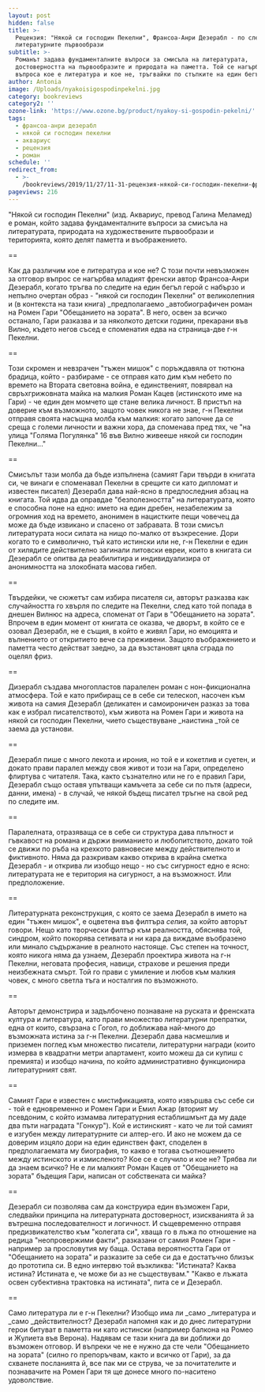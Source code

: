 ```yaml
---
layout: post
hidden: false
title: >-
  Рецензия: "Някой си господин Пекелни", Франсоа-Анри Дeзерабл - по следите на
  литературните първообрази
subtitle: >-
  Романът задава фундаменталните въпроси за смисъла на литературата,
  достоверността на първообразите и природата на паметта. Той се нагърбва с
  въпроса кое е литература и кое не, тръгвайки по стъпките на един бегъл герой
author: Antonia
image: /Uploads/nyakoisigospodinpekelni.jpg
category: bookreviews
category2: ''
ozone-link: 'https://www.ozone.bg/product/nyakoy-si-gospodin-pekelni/'
tags:
  - франсоа-анри дезерабл
  - някой си господин пекелни
  - аквариус
  - рецензия
  - роман
schedule: ''
redirect_from:
  - >-
    /bookreviews/2019/11/27/11-31-рецензия-някой-си-господин-пекелни-франсоа-анри-дизерабл-по-следите-на-литературните-първообрази
pageviews: 216
---
```

"Някой си господин Пекелни" (изд. Аквариус, превод Галина Меламед) е роман, който задава фундаменталните въпроси за смисъла на литературата, природата на художествените първообрази и територията, която делят паметта и въображението. 

\==

Как да различим кое е литература и кое не? С този почти невъзможен за отговор въпрос се нагърбва младият френски автор Франсоа-Анри Дeзерабл, когато тръгва по следите на един бегъл герой с набързо и непълно очертан образ - "някой си господин Пекелни" от великолепния и (в контекста на тази книга) _предполагаемо _автобиографичен роман на Ромен Гари "Обещанието на зората". В него, освен за всичко останало, Гари разказва и за няколкото детски години, прекарани във Вилно, където негов съсед е споменатия едва на страница-две г-н Пекелни. 

\==

Този скромен и невзрачен "тъжен мишок" с поръждавяла от тютюна брадица, който - разбираме - се отправя като дим към небето по времето на Втората световна война, е единственият, повярвал на свръхгрижовната майка на малкия Роман Кацев (истинското име на Гари) - че един ден момчето ще стане велика личност. В пристъп на доверие към възможното, защото човек никога не знае, г-н Пекелни отправя своята насъщна молба към малкия: когато започне да се среща с големи личности и важни хора, да споменава пред тях, че "на улица "Голяма Погулянка" 16 във Вилно живееше някой си господин Пекелни..." 

\==

Смисълът тази молба да бъде изпълнена (самият Гари твърди в книгата си, че винаги е споменавал Пекелни в срещите си като дипломат и известен писател) Дезерабл дава най-ясно в предпоследния абзац на книгата. Той идва да оправдае "безполезността" на литературата, която е способна поне на едно: името на един дребен, незабележим за огромния ход на времето, анонимен в нацистките пещи човечец да може да бъде извикано и спасено от забравата. В този смисъл литературата носи силата на нищо по-малко от възкресение. Дори когато то е символично, тъй като истински или не, г-н Пекелни е един от хилядите действително загинали литовски евреи, които в книгата си Дезерабл се опитва да реабилитира и индивидуализира от анонимността на злокобната масова гибел.

\==

Твърдейки, че сюжетът сам избира писателя си, авторът разказва как случайността го хвърля по следите на Пекелни, след като той попада в днешен Вилнюс на адреса, споменат от Гари в "Обещанието на зората".  Впрочем в един момент от книгата се оказва, че дворът, в който се е озовал Дезерабл, не е същия, в който е живял Гари, но емоцията и вълнението от откритието вече са преживени. Защото въображението и паметта често действат заедно, за да възстановят цяла сграда по оцелял фриз.

\==

Дизерабл създава многопластов паралелен роман с нон-фикционална атмосфера. Той е като прибиращ се в себе си телескоп, насочен към живота на самия Дезерабл (деликатен и самоироничен разказ за това как е избрал писателството), към живота на Ромен Гари и живота на някой си господин Пекелни, чието съществуване _наистина _той се заема да установи. 

\==

Дезерабл пише с много лекота и ирония, но той е и кокетлив и суетен, и докато прави паралел между своя живот и този на Гари, определено флиртува с читателя. Така, както съзнателно или не го е правил Гари, Дезерабл също оставя упътващи камъчета за себе си по пътя (адреси, данни, имена) - в случай, че някой бъдещ писател тръгне на свой ред по следите им. 

\==

Паралелната, отразяваща се в себе си структура дава плътност и гъвкавост на романа и държи вниманието и любопитството, докато той се движи по ръба на крехкото равновесие между действителното и фиктивното. Няма да разкривам какво открива в крайна сметка Дезерабл - и открива ли изобщо нещо - но със сигурност едно е ясно: литературата не е територия на сигурност, а на възможност. Или предположение.

\==

Литературната реконструкция, с която се заема Дезерабл в името на един "тъжен мишок", е оцветена във филтъра _сепия_, за който авторът говори. Нещо като творчески филтър към реалността, обяснява той, синдром, който покорява сетивата и ни кара да виждаме въобразено или минало съдържание в реалното настояще. Със степен на точност, която никога няма да узнаем, Дезерабл проектира живота на г-н Пекелни, неговата професия, навици, страхове и решения преди неизбежната смърт. Той го прави с умиление и любов към малкия човек, с много светла тъга и носталгия по възможното. 

\==

Авторът демонстрира и задълбочено познаване на руската и френската култура и литература, като прави множество литературни препратки, една от които, свързана с Гогол, го доближава най-много до възможната истина за г-н Пекелни. Дезерабл дава насмешлив и приземен поглед към множество писатели, литературни награди (които измерва в квадратни метри апартамент, които можеш да си купиш с премията) и изобщо начина, по който административно функционира литературният свят. 

\==

Самият Гари е известен с мистификацията, която извършва със себе си - той е едновременно и Ромен Гари и Емил Ажар (вторият му псевдоним, с който измамва литературния естаблишмънт да му даде два пъти наградата "Гонкур"). Кой е истинският - като че ли той самият е изгубен между литературните си алтер-его. И ако не можем да се доверим изцяло дори на един единствен факт, споделен в предполагаемата му биография, то какво е тогава съотношението между истинското и измисленото? Кое се е случило и кое не? Трябва ли да знаем всичко? Не е ли малкият Роман Кацев от "Обещанието на зората" бъдещия Гари, написан от собствената си майка?

\==

Дезерабл си позволява сам да конструира един възможен Гари, следвайки принципа на литературната достоверност, изискванията й за вътрешна последователност и логичност. И същевременно отправя предизвикателство към "колегата си", хваща го в лъжа по отношение на редица "неопровержими факти", разказани от самия Ромен Гари - например за прословутия му баща. Остава вероятността Гари от "Обещанието на зората" и разказите за себе си да е достатъчно близък до прототипа си. В едно интервю той възкликва: "Истината? Каква истина? Истината е, че може би аз не съществувам." "Какво е лъжата освен субективна трактовка на истината", пита се и Дезерабл.

\==

Само литература ли е г-н Пекелни? Изобщо има ли _само _литература и _само _действителност? Дезерабл напомня как и до днес литературни герои битуват в паметта ни като истински (например балкона на Ромео и Жулиета във Верона). Надявам се тази книга да ви доближи до възможен отговор. И въпреки че не е нужно да сте чели "Обещанието на зората" (силно го препоръчвам, както и всичко от Гари), за да схванете посланията й, все пак ми се струва, че за почитателите и познавачите на Ромен Гари тя ще донесе много по-наситено удоволствие.
